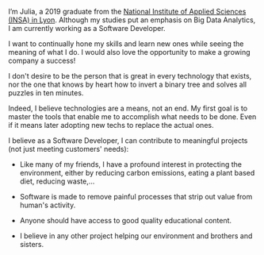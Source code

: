 I’m Julia, a 2019 graduate from the [National Institute of Applied Sciences (INSA) in Lyon](https://www.insa-lyon.fr/en?L=2). Although my studies put an emphasis on Big Data Analytics, I am currently working as a Software Developer.

I want to continually hone my skills and learn new ones while seeing the meaning of what I do. I would also love the opportunity to make a growing company a success!

I don't desire to be the person that is great in every technology that exists, nor the one that knows by heart how to invert a binary tree and solves all puzzles in ten minutes. 

Indeed, I believe technologies are a means, not an end. My first goal is to master the tools that enable me to accomplish what needs to be done. Even if it means later adopting new techs to replace the actual ones.

I believe as a Software Developer, I can contribute to meaningful projects (not just meeting customers' needs): 

* Like many of my friends, I have a profound interest in protecting the environment, either by reducing carbon emissions, eating a plant based diet, reducing waste,...

* Software is made to remove painful processes that strip out value from human's activity.

* Anyone should have access to good quality educational content.

* I believe in any other project helping our environment and brothers and sisters. 